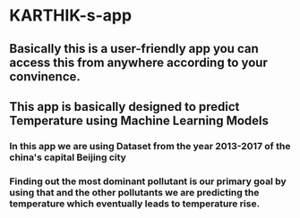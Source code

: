 # KARTHIK-s-app
## Basically this is a user-friendly app you can access this from anywhere according to your convinence.
## This app is basically designed to predict Temperature using Machine Learning Models
### In this app we are using Dataset from the year 2013-2017 of the china's capital Beijing city 
### Finding out the most dominant pollutant is our primary goal by using that and the other pollutants we are predicting the temperature which eventually leads to temperature rise.
